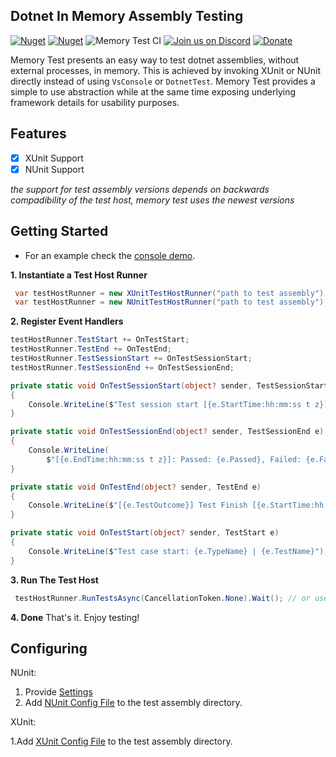 ## Dotnet In Memory Assembly Testing

[![Nuget](https://img.shields.io/nuget/v/faultify.svg?color=blue&label=faultify&style=flat-square)](https://www.nuget.org/packages/faultify/)
[![Nuget](https://img.shields.io/nuget/dt/faultify.svg?style=flat-square)](https://www.nuget.org/packages/faultify/)
![Memory Test CI](https://github.com/Faultify/MemoryTest/workflows/Memory%20Test%20CI/badge.svg)
[![Join us on Discord](https://img.shields.io/discord/801802378721493044.svg?logo=discord)](https://discord.gg/8aKeQFtcnT) 
[![Donate](https://img.shields.io/badge/Donate-PayPal-green.svg)](https://www.paypal.com/cgi-bin/webscr?cmd=_s-xclick&hosted_button_id=Z8QK6XU749JB2)

Memory Test presents an easy way to test dotnet assemblies, without external processes, in memory. This is achieved by invoking XUnit or NUnit directly instead of using `VsConsole` or `DotnetTest`. Memory Test provides a simple to use abstraction while at the same time exposing underlying framework details for usability purposes. 

## Features

- [X] XUnit Support
- [X] NUnit Support

_the support for test assembly versions depends on backwards compadibility of the test host, memory test uses the newest versions_

## Getting Started

- For an example check the [console demo](https://github.com/Faultify/MemoryTest/blob/main/Faultify.MemoryTest.Console/Program.cs). 

**1. Instantiate a Test Host Runner**

```csharp
 var testHostRunner = new XUnitTestHostRunner("path to test assembly"); 
 var testHostRunner = new NUnitTestHostRunner("path to test assembly");  
```

**2. Register Event Handlers**

```csharp
testHostRunner.TestStart += OnTestStart;
testHostRunner.TestEnd += OnTestEnd;
testHostRunner.TestSessionStart += OnTestSessionStart;
testHostRunner.TestSessionEnd += OnTestSessionEnd;

private static void OnTestSessionStart(object? sender, TestSessionStart e)
{
    Console.WriteLine($"Test session start [{e.StartTime:hh:mm:ss t z}]");
}

private static void OnTestSessionEnd(object? sender, TestSessionEnd e)
{
    Console.WriteLine(
        $"[{e.EndTime:hh:mm:ss t z}]: Passed: {e.Passed}, Failed: {e.FailedTests}, Skipped: {e.Skipped}, Run Result: {e.TestOutcome}");
}

private static void OnTestEnd(object? sender, TestEnd e)
{
    Console.WriteLine($"[{e.TestOutcome}] Test Finish [{e.StartTime:hh:mm:ss t z}/{e.EndTime:hh:mm:ss t z}]: {e.TypeName} | {e.TestName}");
}

private static void OnTestStart(object? sender, TestStart e)
{
    Console.WriteLine($"Test case start: {e.TypeName} | {e.TestName}");
}
```

**3. Run The Test Host**

```csharp
 testHostRunner.RunTestsAsync(CancellationToken.None).Wait(); // or use await
```

**4. Done**
That's it. Enjoy testing!

## Configuring
NUnit: 
1. Provide [Settings](https://github.com/Faultify/MemoryTest/blob/main/Faultify.MemoryTest.NUnit/NUnitTestHostRunner.cs#L23)
2. Add [NUnit Config File](https://docs.nunit.org/articles/nunit/technical-notes/usage/Configuration-Files.html) to the test assembly directory.

XUnit:

1.Add [XUnit Config File](https://xunit.net/docs/configuration-files) to the test assembly directory.

